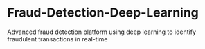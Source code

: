 # Fraud-Detection-Deep-Learning
Advanced fraud detection platform using deep learning to identify fraudulent transactions in real-time
